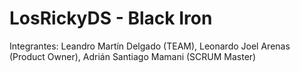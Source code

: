 # LosRickyDS - Black Iron
Integrantes: Leandro Martín Delgado (TEAM), Leonardo Joel Arenas (Product Owner), Adrián Santiago Mamani (SCRUM Master)


